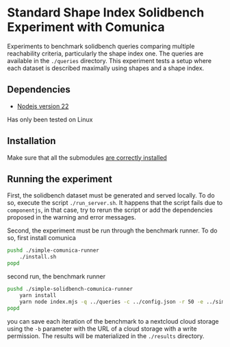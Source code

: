 # Standard Shape Index Solidbench Experiment with Comunica

Experiments to benchmark solidbench queries comparing multiple reachability criteria, particularly the shape index one.
The queries are available in the `./queries` directory.
This experiment tests a setup where each dataset is described maximally using shapes and a shape index.

## Dependencies
 - [Nodejs version 22](https://nodejs.org/en)

Has only been tested on Linux

## Installation

Make sure that all the submodules [are correctly installed](https://git-scm.com/book/en/v2/Git-Tools-Submodules) 

## Running the experiment

First, the solidbench dataset must be generated and served locally.
To do so, execute the script `./run_server.sh`.
It happens that the script fails due to `componentjs`, in that case, try to rerun the script or add the dependencies proposed
in the warning and error messages.

Second, the experiment must be run through the benchmark runner.
To do so, first install comunica

```sh
pushd ./simple-comunica-runner
    ./install.sh
popd
```

second run, the benchmark runner

```sh
pushd ./simple-solidbench-comunica-runner
    yarn install
    yarn node index.mjs -q ../queries -c ../config.json -r 50 -e ../simple-comunica-runner/index.mjs -o ../results -n "standard-shape-index-experiment" -b ${url-of-cloud-storage-from-nextcloud} &> ../results/log
popd
```

you can save each iteration of the benchmark to a nextcloud cloud storage using the `-b` parameter with the URL
of a cloud storage with a write permission.
The results will be materialized in the `./results` directory.
